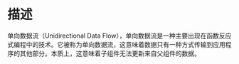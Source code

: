# 描述
单向数据流（Unidirectional Data Flow），单向数据流是一种主要出现在函数反应式编程中的技术。它被称为单向数据流，这意味着数据只有一种方式传输到应用程序的其他部分。本质上，这意味着子组件无法更新来自父组件的数据。
